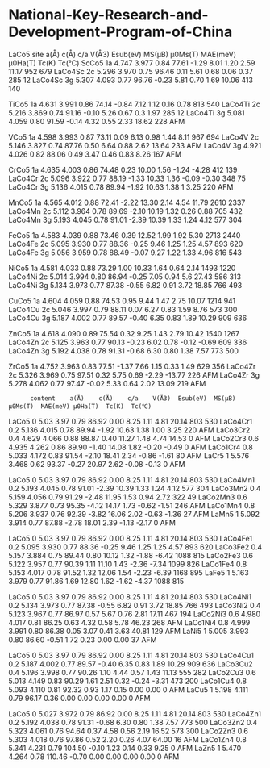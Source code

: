 # National-Key-Research-and-Development-Program-of-China
LaCo5
	  site	 a(Å)	 c(Å)	 c/a	V(Å3)  Esub(eV)   MS(μB)  μ0Ms(T)     MAE(meV) μ0Ha(T)  Tc(K)  Tc(℃)
ScCo5      1a	4.747 	3.977 	0.84 	77.61 	-1.29      8.01   1.20  	2.59     11.17    952	 679 
LaCo4Sc    2c	5.296 	3.970 	0.75 	96.46 	 0.11      5.61   0.68  	0.06     0.37 	  285	 12 
LaCo4Sc    3g	5.307 	4.093 	0.77 	96.76 	-0.23      5.81   0.70  	1.69     10.06    413	 140 
		   
TiCo5      1a	4.631 	3.991 	0.86 	74.14 	-0.84      7.12   1.12  	0.16     0.78 	  813	 540 
LaCo4Ti    2c	5.216 	3.869 	0.74 	91.16 	-0.10      5.26   0.67  	0.3	 1.97 	  285	 12 
LaCo4Ti    3g	5.081 	4.059 	0.80 	91.59 	-0.14      4.32   0.55  	2.33     18.62    228    AFM 
		   
VCo5       1a	4.598 	3.993 	0.87 	73.11 	 0.09      6.13   0.98  	1.44     8.11 	  967	 694 
LaCo4V     2c	5.146 	3.827 	0.74 	87.76 	 0.50      6.64   0.88  	2.62     13.64    233	 AFM 
LaCo4V     3g	4.921 	4.026 	0.82 	88.06 	 0.49      3.47   0.46  	0.83     8.26 	  167	 AFM
		   
CrCo5      1a	4.635 	4.003 	0.86 	74.48 	 0.23      10.00  1.56          -1.24    -4.28 	  412	 139 
LaCo4Cr    2c	5.096 	3.922 	0.77 	88.19 	-1.33      10.33  1.36          -0.09    -0.30 	  348	 75 
LaCo4Cr    3g	5.136 	4.015 	0.78 	89.94 	-1.92      10.63  1.38  	1	  3.25 	  220	 AFM 
		   
MnCo5      1a	4.565 	4.012 	0.88 	72.41 	-2.22      13.30  2.14  	4.54     11.79    2610	 2337 
LaCo4Mn    2c	5.112 	3.964 	0.78 	89.69 	-2.10      10.19  1.32  	0.26     0.88 	  705	 432 
LaCo4Mn    3g	5.193 	4.045 	0.78 	91.01 	-2.39      10.39  1.33  	1.24     4.12 	  577	 304 
		   
FeCo5      1a	4.583 	4.039 	0.88 	73.46 	 0.39      12.52  1.99  	1.92     5.30 	  2713	 2440 
LaCo4Fe    2c	5.095 	3.930 	0.77 	88.36 	-0.25      9.46   1.25  	1.25     4.57 	  893	 620 
LaCo4Fe    3g	5.056 	3.959 	0.78 	88.49 	-0.07      9.27   1.22  	1.33     4.96 	  816	 543 
		   
NiCo5      1a	4.581 	4.033 	0.88 	73.29 	 1.00      10.33  1.64  	0.64     2.14 	  1493	 1220 
LaCo4Ni    2c	5.014 	3.994 	0.80 	86.94 	-0.25      7.05   0.94  	5.6	 27.43    586	 313 
LaCo4Ni    3g	5.134 	3.973 	0.77 	87.38 	-0.55      6.82   0.91  	3.72     18.85    766	 493 
		   
CuCo5      1a	4.604 	4.059 	0.88 	74.53 	 0.95      9.44   1.47  	2.75     10.07    1214	 941 
LaCo4Cu    2c	5.046 	3.997 	0.79 	88.11 	 0.07      6.27   0.83  	1.59     8.76 	  573	 300 
LaCo4Cu    3g	5.187 	4.002 	0.77 	89.57 	-0.40      6.35   0.83  	1.89     10.29    909	 636 
		   
ZnCo5      1a	4.618 	4.090 	0.89 	75.54 	 0.32      9.25   1.43  	2.79     10.42    1540	 1267 
LaCo4Zn    2c	5.125 	3.963 	0.77 	90.13 	-0.23      6.02   0.78         -0.12    -0.69 	  609	 336 
LaCo4Zn    3g	5.192 	4.038 	0.78 	91.31 	-0.68      6.30   0.80  	1.38     7.57 	  773	 500 
		   
ZrCo5      1a	4.752 	3.963 	0.83 	77.51 	-1.37      7.66   1.15  	0.33     1.49 	  629	 356 
LaCo4Zr    2c	5.326 	3.969 	0.75 	97.51 	 0.32      5.75   0.69         -2.29    -13.77    226	 AFM 
LaCo4Zr    3g	5.278 	4.062 	0.77 	97.47 	-0.02      5.33   0.64  	2.02     13.09    219	 AFM 
		   
		   
		  content	 a(Å)	 c(Å)	 c/a	V(Å3)  Esub(eV)  MS(μB)  μ0Ms(T)  MAE(meV) μ0Ha(T)  Tc(K)  Tc(℃)   
LaCo5              0 	        5.03 	3.97 	0.79 	86.92  	0.00 	  8.25 	   1.11    4.81    20.14    803    530 
LaCo4Cr1           0.2 	        5.136 	4.015 	0.78 	89.94   -1.92 	  10.63    1.38    1.00    3.25     220    AFM 
LaCo3Cr2           0.4	        4.629 	4.066 	0.88 	88.87  	0.40 	  11.27    1.48    4.74    14.53    0 	   AFM 
LaCo2Cr3           0.6          4.935 	4.262 	0.86 	89.90   -1.40 	  14.08    1.82    -0.20   -0.49    0 	   AFM 
LaCo1Cr4           0.8 	        5.033 	4.172 	0.83 	91.54   -2.10 	  18.41    2.34    -0.86   -1.61    80     AFM 
LaCr5              1 	        5.576 	3.468 	0.62 	93.37   -0.27 	  20.97    2.62    -0.08   -0.13    0 	   AFM 
 
LaCo5              0 	        5.03 	3.97 	0.79 	86.92  	0.00 	  8.25     1.11     4.81    20.14   803    530 
LaCo4Mn1           0.2          5.193 	4.045 	0.78 	91.01   -2.39 	  10.39    1.33     1.24    4.12    577    304 
LaCo3Mn2           0.4          5.159 	4.056 	0.79 	91.29   -2.48 	  11.95    1.53     0.94    2.72    322    49 
LaCo2Mn3           0.6          5.329 	3.877 	0.73 	95.35   -4.12 	  14.17    1.73    -0.62   -1.51    246    AFM 
LaCo1Mn4           0.8          5.206 	3.937 	0.76 	92.39   -3.82 	  16.06    2.02    -0.63   -1.36    27     AFM 
LaMn5              1 	        5.092 	3.914 	0.77 	87.88   -2.78 	  18.01    2.39    -1.13   -2.17    0 	   AFM 

LaCo5              0 	        5.03 	3.97 	0.79 	86.92  	0.00 	  8.25 	   1.11     4.81    20.14   803    530 
LaCo4Fe1           0.2          5.095 	3.930 	0.77 	88.36   -0.25 	  9.46 	   1.25     1.25    4.57    893    620 
LaCo3Fe2           0.4          5.157 	3.884 	0.75 	89.44  	0.80 	  10.12    1.32    -1.88   -6.42    1088   815 
LaCo2Fe3           0.6          5.122 	3.957 	0.77 	90.39  	1.11 	  11.10    1.43    -2.36   -7.34    1099   826 
LaCo1Fe4           0.8          5.153 	4.017 	0.78 	91.52  	1.32 	  12.06    1.54    -2.23   -6.39    1168   895 
LaFe5              1            5.163 	3.979 	0.77 	91.86  	1.69 	  12.80    1.62    -1.62   -4.37    1088   815 
   
LaCo5              0 	        5.03 	3.97 	0.79 	86.92  	0.00 	  8.25 	   1.11     4.81    20.14   803    530 
LaCo4Ni1           0.2          5.134 	3.973 	0.77 	87.38   -0.55 	  6.82 	   0.91     3.72    18.85   766    493 
LaCo3Ni2           0.4          5.123 	3.967 	0.77 	86.97  	0.57 	  5.67 	   0.76     2.81    17.11   467    194 
LaCo2Ni3           0.6          4.980 	4.017 	0.81 	86.25  	0.63 	  4.32 	   0.58     5.78    46.23   268    AFM 
LaCo1Ni4           0.8          4.999 	3.991 	0.80 	86.38  	0.05 	  3.07 	   0.41     3.63    40.81   129    AFM 
LaNi5              1 	        5.005 	3.993 	0.80 	86.60   -0.51 	  1.72 	   0.23     0.00    0.00    37     AFM 
  
LaCo5              0 	        5.03 	3.97 	0.79 	86.92  	0.00 	  8.25 	   1.11     4.81    20.14   803    530 
LaCo4Cu1           0.2          5.187 	4.002 	0.77 	89.57   -0.40 	  6.35 	   0.83     1.89    10.29   909    636 
LaCo3Cu2           0.4          5.196 	3.998 	0.77 	90.26  	1.10 	  4.44 	   0.57     1.43    11.13   555    282 
LaCo2Cu3           0.6          5.013 	4.149 	0.83 	90.29  	1.61 	  2.51 	   0.32    -0.24   -3.31    473    200 
LaCo1Cu4           0.8          5.093 	4.110 	0.81 	92.32  	0.93 	  1.17 	   0.15     0.00    0.00    0 	   AFM 
LaCu5              1            5.198 	4.111 	0.79 	96.17  	0.36 	  0.00 	   0.00     0.00    0.00    0 	   AFM 

LaCo5              0 	        5.027 	3.972  	0.79 	86.92  	0.00 	  8.25 	   1.11     4.81    20.14   803    530 
LaCo4Zn1           0.2          5.192 	4.038  	0.78 	91.31   -0.68 	  6.30 	   0.80     1.38    7.57    773    500 
LaCo3Zn2           0.4          5.323 	4.061 	0.76 	94.64  	0.37 	  4.58 	   0.56     2.19    16.52   573    300 
LaCo2Zn3           0.6          5.303 	4.018  	0.76 	97.86  	0.52 	  2.20 	   0.26     4.07    64.00   16     AFM 
LaCo1Zn4           0.8          5.341 	4.231  	0.79 	104.50  -0.10 	  1.23 	   0.14     0.33    9.25    0 	   AFM 
LaZn5              1            5.470 	4.264 	0.78 	110.46  -0.70 	  0.00 	   0.00     0.00    0.00    0 	   AFM 
